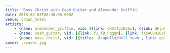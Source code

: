 ```yaml
---
title: 'Boss Christ with Cash Guitar and Alexander Griffin'
date: 2018-02-03T08:30:00.000Z
venue: crown_hotel
artists:
    - {name: alexander_griffin, vid: [{link: cKVITJoDvbc}, {link: dFjuVebk3-Y}]}
    - {name: cash_guitar, vid: [{link: f1_fB_PqqgM}, {link: fXs4OvU10vk}]}
    - {name: boss_christ, vid: [{title: 'Acapella/Hell Yeah', link: go7CF4AAkDM}, {link: 0-p7PzFKQJ8}, {link: MhpDu4oIp3Y}, {link: HbNAW5uk7LE}, {link: 0cAJmEZ4VWw}]}
cover: ./cover.jpg
---
```

